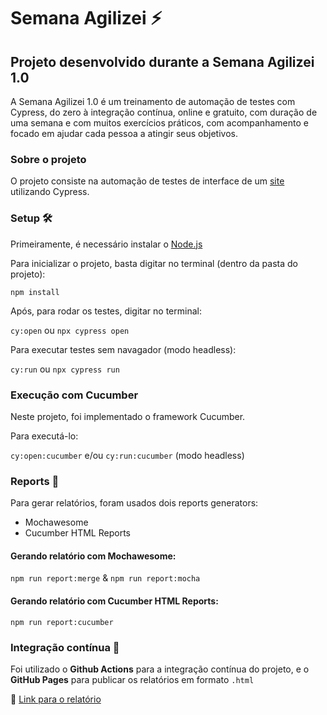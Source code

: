 # Semana Agilizei :zap: 


## Projeto desenvolvido durante a Semana Agilizei 1.0

A Semana Agilizei 1.0 é um treinamento de automação de testes com Cypress, do zero à integração contínua, online e gratuito, com duração de uma semana e com muitos exercícios práticos, com acompanhamento e focado em ajudar cada pessoa a atingir seus objetivos.

### Sobre o projeto
O projeto consiste na automação de testes de interface de um [site](http://demo.automationtesting.in) utilizando Cypress.

### Setup 🛠️
Primeiramente, é necessário instalar o [Node.js](https://nodejs.org/en/download/)


Para inicializar o projeto, basta digitar no terminal (dentro da pasta do projeto):

`npm install`

Após, para rodar os testes, digitar no terminal:

`cy:open` ou `npx cypress open`

Para executar testes sem navagador (modo headless):

`cy:run` ou `npx cypress run`

### Execução com Cucumber
Neste projeto, foi implementado o framework Cucumber. 

Para executá-lo:

`cy:open:cucumber` e/ou
`cy:run:cucumber` (modo headless)

### Reports :page_facing_up:
Para gerar relatórios, foram usados dois reports generators:
* Mochawesome
* Cucumber HTML Reports

#### Gerando relatório com Mochawesome:

`npm run report:merge` &
`npm run report:mocha`

#### Gerando relatório com Cucumber HTML Reports:

`npm run report:cucumber` 


### Integração contínua :arrows_counterclockwise:

Foi utilizado o **Github Actions** para a integração contínua do projeto, e o **GitHub Pages** para publicar os relatórios em formato `.html`

:link: [Link para o relatório](https://rebecaferreira.github.io/semana-agilizei/)
